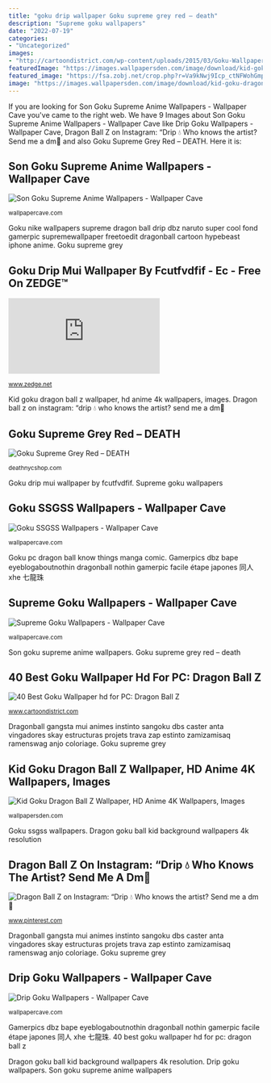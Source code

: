 ```yaml
---
title: "goku drip wallpaper Goku supreme grey red – death"
description: "Supreme goku wallpapers"
date: "2022-07-19"
categories:
- "Uncategorized"
images:
- "http://cartoondistrict.com/wp-content/uploads/2015/03/Goku-Wallpaper-hd-for-PC-11.jpg"
featuredImage: "https://images.wallpapersden.com/image/download/kid-goku-dragon-ball-z_62163_2560x1440.jpg"
featured_image: "https://fsa.zobj.net/crop.php?r=Va9kNwj9Icp_ctNFWohGmpGzibS3yt8e5KJxvjso4IoDQpFMgq8Alwbr8q59tD7ifmmsKG5K_5-J9mkweBJE0Wl2N1bdWv1DNcKabXRC8844DuJoduhVY3tPL3UFXHJcoKxr6Ko2CCvaGiQq"
image: "https://images.wallpapersden.com/image/download/kid-goku-dragon-ball-z_62163_2560x1440.jpg"
---
```


If you are looking for Son Goku Supreme Anime Wallpapers - Wallpaper Cave you've came to the right web. We have 9 Images about Son Goku Supreme Anime Wallpapers - Wallpaper Cave like Drip Goku Wallpapers - Wallpaper Cave, Dragon Ball Z on Instagram: “Drip 💧 Who knows the artist? Send me a dm🙏 and also Goku Supreme Grey Red – DEATH. Here it is:

## Son Goku Supreme Anime Wallpapers - Wallpaper Cave

![Son Goku Supreme Anime Wallpapers - Wallpaper Cave](https://wallpapercave.com/wp/wp5407900.jpg "Goku supreme grey")

<small>wallpapercave.com</small>

Goku nike wallpapers supreme dragon ball drip dbz naruto super cool fond gamerpic supremewallpaper freetoedit dragonball cartoon hypebeast iphone anime. Goku supreme grey

## Goku Drip Mui Wallpaper By Fcutfvdfif - Ec - Free On ZEDGE™

![Goku drip mui wallpaper by Fcutfvdfif - ec - Free on ZEDGE™](https://fsa.zobj.net/crop.php?r=Va9kNwj9Icp_ctNFWohGmpGzibS3yt8e5KJxvjso4IoDQpFMgq8Alwbr8q59tD7ifmmsKG5K_5-J9mkweBJE0Wl2N1bdWv1DNcKabXRC8844DuJoduhVY3tPL3UFXHJcoKxr6Ko2CCvaGiQq "Drip goku wallpapers")

<small>www.zedge.net</small>

Kid goku dragon ball z wallpaper, hd anime 4k wallpapers, images. Dragon ball z on instagram: “drip 💧 who knows the artist? send me a dm🙏

## Goku Supreme Grey Red – DEATH

![Goku Supreme Grey Red – DEATH](https://cdn.shopify.com/s/files/1/0648/2457/products/supreme_goku_f_grey_copyright.jpg?v=1525509826 "Dragon ball z on instagram: “drip 💧 who knows the artist? send me a dm🙏")

<small>deathnycshop.com</small>

Goku drip mui wallpaper by fcutfvdfif. Supreme goku wallpapers

## Goku SSGSS Wallpapers - Wallpaper Cave

![Goku SSGSS Wallpapers - Wallpaper Cave](https://wallpapercave.com/wp/wp1940907.jpg "Goku drip mui wallpaper by fcutfvdfif")

<small>wallpapercave.com</small>

Goku pc dragon ball know things manga comic. Gamerpics dbz bape eyeblogaboutnothin dragonball nothin gamerpic facile étape japones 同人 xhe 七龍珠

## Supreme Goku Wallpapers - Wallpaper Cave

![Supreme Goku Wallpapers - Wallpaper Cave](https://wallpapercave.com/wp/wp3644249.jpg "Goku nike wallpapers supreme dragon ball drip dbz naruto super cool fond gamerpic supremewallpaper freetoedit dragonball cartoon hypebeast iphone anime")

<small>wallpapercave.com</small>

Son goku supreme anime wallpapers. Goku supreme grey red – death

## 40 Best Goku Wallpaper Hd For PC: Dragon Ball Z

![40 Best Goku Wallpaper hd for PC: Dragon Ball Z](http://cartoondistrict.com/wp-content/uploads/2015/03/Goku-Wallpaper-hd-for-PC-11.jpg "Dragon ball z on instagram: “drip 💧 who knows the artist? send me a dm🙏")

<small>www.cartoondistrict.com</small>

Dragonball gangsta mui animes instinto sangoku dbs caster anta vingadores skay estructuras projets trava zap estinto zamizamisaq ramenswag anjo coloriage. Goku supreme grey

## Kid Goku Dragon Ball Z Wallpaper, HD Anime 4K Wallpapers, Images

![Kid Goku Dragon Ball Z Wallpaper, HD Anime 4K Wallpapers, Images](https://images.wallpapersden.com/image/download/kid-goku-dragon-ball-z_62163_2560x1440.jpg "Dragon goku ball kid background wallpapers 4k resolution")

<small>wallpapersden.com</small>

Goku ssgss wallpapers. Dragon goku ball kid background wallpapers 4k resolution

## Dragon Ball Z On Instagram: “Drip 💧 Who Knows The Artist? Send Me A Dm🙏

![Dragon Ball Z on Instagram: “Drip 💧 Who knows the artist? Send me a dm🙏](https://i.pinimg.com/originals/0e/22/b5/0e22b5f6e114d8e3dafa05b9084ec542.jpg "Dragonball gangsta mui animes instinto sangoku dbs caster anta vingadores skay estructuras projets trava zap estinto zamizamisaq ramenswag anjo coloriage")

<small>www.pinterest.com</small>

Dragonball gangsta mui animes instinto sangoku dbs caster anta vingadores skay estructuras projets trava zap estinto zamizamisaq ramenswag anjo coloriage. Goku supreme grey

## Drip Goku Wallpapers - Wallpaper Cave

![Drip Goku Wallpapers - Wallpaper Cave](https://wallpapercave.com/wp/wp7833626.jpg "Goku supreme grey red – death")

<small>wallpapercave.com</small>

Gamerpics dbz bape eyeblogaboutnothin dragonball nothin gamerpic facile étape japones 同人 xhe 七龍珠. 40 best goku wallpaper hd for pc: dragon ball z

Dragon goku ball kid background wallpapers 4k resolution. Drip goku wallpapers. Son goku supreme anime wallpapers
